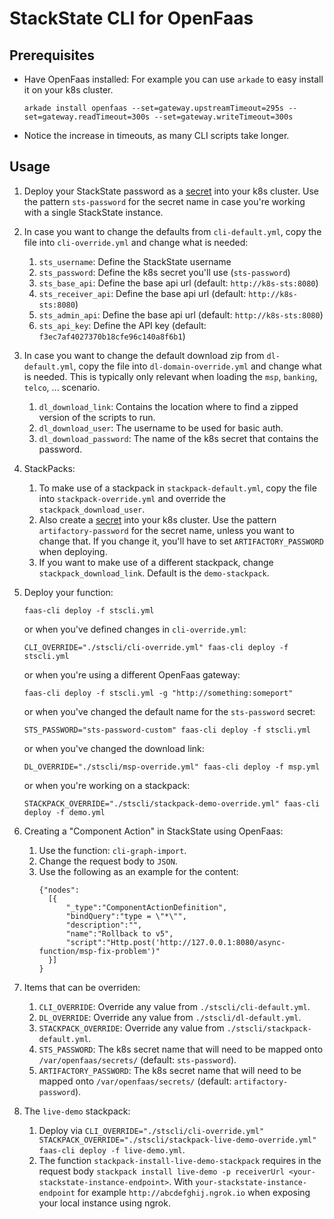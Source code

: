 # StackState CLI for OpenFaas

## Prerequisites

+ Have OpenFaas installed: For example you can use `arkade` to easy install it on your k8s cluster.
  ```
  arkade install openfaas --set=gateway.upstreamTimeout=295s --set=gateway.readTimeout=300s --set=gateway.writeTimeout=300s
  ```
+ Notice the increase in timeouts, as many CLI scripts take longer.  

## Usage

1. Deploy your StackState password as a [secret](https://docs.openfaas.com/reference/secrets/#define-a-secret-in-kubernetes-advanced) into your k8s cluster. Use the pattern `sts-password` for the secret name in case you're working with a single StackState instance.
1. In case you want to change the defaults from `cli-default.yml`, copy the file into `cli-override.yml` and change what is needed:
    1. `sts_username`: Define the StackState username
    1. `sts_password`: Define the k8s secret you'll use (`sts-password`)
    1. `sts_base_api`: Define the base api url (default: `http://k8s-sts:8080`)
    1. `sts_receiver_api`: Define the base api url (default: `http://k8s-sts:8080`)
    1. `sts_admin_api`: Define the base api url (default: `http://k8s-sts:8080`)
    1. `sts_api_key`: Define the API key (default: `f3ec7af4027370b18cfe96c140a8f6b1`)
1. In case you want to change the default download zip from `dl-default.yml`, copy the file into `dl-domain-override.yml` and change what is needed. This is typically only relevant when loading the `msp`, `banking`, `telco`, ... scenario.
    1. `dl_download_link`: Contains the location where to find a zipped version of the scripts to run.
    1. `dl_download_user`: The username to be used for basic auth.
    1. `dl_download_password`: The name of the k8s secret that contains the password.
1. StackPacks:
    1. To make use of a stackpack in `stackpack-default.yml`, copy the file into `stackpack-override.yml` and override the `stackpack_download_user`. 
    1. Also create a [secret](https://docs.openfaas.com/reference/secrets/#define-a-secret-in-kubernetes-advanced) into your k8s cluster. Use the pattern `artifactory-password` for the secret name, unless you want to change that. If you change it, you'll have to set `ARTIFACTORY_PASSWORD` when deploying.
    1. If you want to make use of a different stackpack, change `stackpack_download_link`. Default is the `demo-stackpack`.
1. Deploy your function:

   `faas-cli deploy -f stscli.yml`

   or when you've defined changes in `cli-override.yml`:

   `CLI_OVERRIDE="./stscli/cli-override.yml" faas-cli deploy -f stscli.yml`

   or when you're using a different OpenFaas gateway:

   `faas-cli deploy -f stscli.yml -g "http://something:someport"`

   or when you've changed the default name for the `sts-password` secret:

   `STS_PASSWORD="sts-password-custom" faas-cli deploy -f stscli.yml`

   or when you've changed the download link:

   `DL_OVERRIDE="./stscli/msp-override.yml" faas-cli deploy -f msp.yml`

   or when you're working on a stackpack:

   `STACKPACK_OVERRIDE="./stscli/stackpack-demo-override.yml" faas-cli deploy -f demo.yml`
1. Creating a "Component Action" in StackState using OpenFaas:
    1. Use the function: `cli-graph-import`.
    1. Change the request body to `JSON`.
    1. Use the following as an example for the content:
       ```
       {"nodes":
         [{
             "_type":"ComponentActionDefinition",
             "bindQuery":"type = \"*\"",
             "description":"",
             "name":"Rollback to v5",
             "script":"Http.post('http://127.0.0.1:8080/async-function/msp-fix-problem')"
         }]
       }
       ```
1. Items that can be overriden:
    1. `CLI_OVERRIDE`: Override any value from `./stscli/cli-default.yml`.
    1. `DL_OVERRIDE`: Override any value from `./stscli/dl-default.yml`.
    1. `STACKPACK_OVERRIDE`: Override any value from `./stscli/stackpack-default.yml`.
    1. `STS_PASSWORD`: The k8s secret name that will need to be mapped onto `/var/openfaas/secrets/` (default: `sts-password`).
    1. `ARTIFACTORY_PASSWORD`: The k8s secret name that will need to be mapped onto `/var/openfaas/secrets/` (default: `artifactory-password`).
1. The `live-demo` stackpack:
    1. Deploy via `CLI_OVERRIDE="./stscli/cli-override.yml" STACKPACK_OVERRIDE="./stscli/stackpack-live-demo-override.yml" faas-cli deploy -f live-demo.yml`.
    1. The function `stackpack-install-live-demo-stackpack` requires in the request body `stackpack install live-demo -p receiverUrl <your-stackstate-instance-endpoint>`. With `your-stackstate-instance-endpoint` for example `http://abcdefghij.ngrok.io` when exposing your local instance using ngrok.
